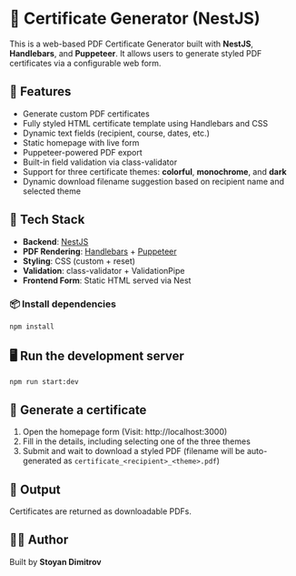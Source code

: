 # 📄 Certificate Generator (NestJS)

This is a web-based PDF Certificate Generator built with **NestJS**, **Handlebars**, and **Puppeteer**. It allows users to generate styled PDF certificates via a configurable web form.

## 🚀 Features

- Generate custom PDF certificates
- Fully styled HTML certificate template using Handlebars and CSS
- Dynamic text fields (recipient, course, dates, etc.)
- Static homepage with live form
- Puppeteer-powered PDF export
- Built-in field validation via class-validator
- Support for three certificate themes: **colorful**, **monochrome**, and **dark**
- Dynamic download filename suggestion based on recipient name and selected theme

## 🧰 Tech Stack

- **Backend**: [NestJS](https://nestjs.com/)
- **PDF Rendering**: [Handlebars](https://handlebarsjs.com/) + [Puppeteer](https://pptr.dev/)
- **Styling**: CSS (custom + reset)
- **Validation**: class-validator + ValidationPipe
- **Frontend Form**: Static HTML served via Nest

### 📦 Install dependencies

```bash
npm install
```

## 🖥️ Run the development server

```bash
npm run start:dev
```

## 🧾 Generate a certificate

1. Open the homepage form (Visit: http://localhost:3000)
2. Fill in the details, including selecting one of the three themes
3. Submit and wait to download a styled PDF (filename will be auto-generated as `certificate_<recipient>_<theme>.pdf`)

## 📁 Output

Certificates are returned as downloadable PDFs.

## 👨‍💻 Author

Built by **Stoyan Dimitrov**
